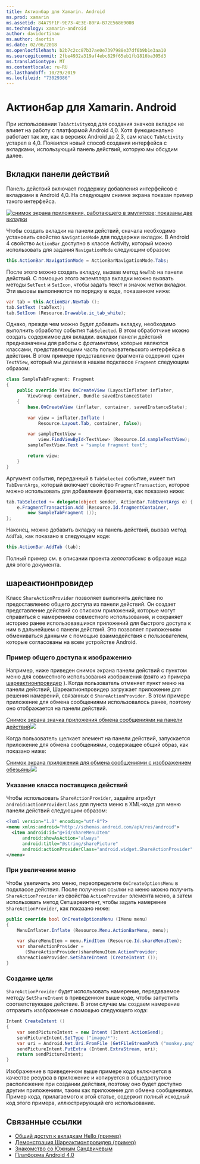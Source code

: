 ```yaml
---
title: Актионбар для Xamarin. Android
ms.prod: xamarin
ms.assetid: 84A79F1F-9E73-4E3E-80FA-B72E5686900B
ms.technology: xamarin-android
author: davidortinau
ms.author: daortin
ms.date: 02/06/2018
ms.openlocfilehash: b2b7c2cc87b37ae0e7397988e37df6b9b1e3aa10
ms.sourcegitcommit: 2fbe4932a319af4ebc829f65eb1fb1816ba305d3
ms.translationtype: MT
ms.contentlocale: ru-RU
ms.lasthandoff: 10/29/2019
ms.locfileid: "73029386"
---
```

# <a name="actionbar-for-xamarinandroid"></a>Актионбар для Xamarin. Android

При использовании `TabActivity`код для создания значков вкладок не влияет на работу с платформой Android 4,0. Хотя функционально работает так же, как в версиях Android до 2,3, сам класс `TabActivity` устарел в 4,0. Появился новый способ создания интерфейса с вкладками, использующий панель действий, которую мы обсудим далее.

## <a name="action-bar-tabs"></a>Вкладки панели действий

Панель действий включает поддержку добавления интерфейсов с вкладками в Android 4,0.
На следующем снимке экрана показан пример такого интерфейса.

[![снимок экрана приложения, работающего в эмуляторе; показаны две вкладки](action-bar-images/25-actionbartabs.png)](action-bar-images/25-actionbartabs.png#lightbox)

Чтобы создать вкладки на панели действий, сначала необходимо установить свойство `NavigationMode` для поддержки вкладок. В Android 4 свойство `ActionBar` доступно в классе Activity, который можно использовать для задания `NavigationMode` следующим образом:

```csharp
this.ActionBar.NavigationMode = ActionBarNavigationMode.Tabs;
```

После этого можно создать вкладку, вызвав метод `NewTab` на панели действий. С помощью этого экземпляра вкладки можно вызвать методы `SetText` и `SetIcon`, чтобы задать текст и значок метки вкладки. Эти вызовы выполняются по порядку в коде, показанном ниже:

```csharp
var tab = this.ActionBar.NewTab ();
tab.SetText (tabText);
tab.SetIcon (Resource.Drawable.ic_tab_white);
```

Однако, прежде чем можно будет добавить вкладку, необходимо выполнить обработку события `TabSelected`. В этом обработчике можно создать содержимое для вкладки. вкладки панели действий предназначены для работы с *фрагментами*, которые являются классами, представляющими часть пользовательского интерфейса в действии. В этом примере представление фрагмента содержит один `TextView`, который мы делаем в нашем подклассе `Fragment` следующим образом:

```csharp
class SampleTabFragment: Fragment
{           
    public override View OnCreateView (LayoutInflater inflater,
        ViewGroup container, Bundle savedInstanceState)
    {
        base.OnCreateView (inflater, container, savedInstanceState);

        var view = inflater.Inflate (
            Resource.Layout.Tab, container, false);

        var sampleTextView =
            view.FindViewById<TextView> (Resource.Id.sampleTextView);            
        sampleTextView.Text = "sample fragment text";

        return view;
    }
}
```

Аргумент события, переданный в `TabSelected` событие, имеет тип `TabEventArgs`, который включает свойство `FragmentTransaction`, которое можно использовать для добавления фрагмента, как показано ниже:

```csharp
tab.TabSelected += delegate(object sender, ActionBar.TabEventArgs e) {             
    e.FragmentTransaction.Add (Resource.Id.fragmentContainer,
        new SampleTabFragment ());
};
```

Наконец, можно добавить вкладку на панель действий, вызвав метод `AddTab`, как показано в следующем коде:

```csharp
this.ActionBar.AddTab (tab);
```

Полный пример см. в описании проекта *хеллотабсикс* в образце кода для этого документа.

## <a name="shareactionprovider"></a>шареактионпровидер

Класс `ShareActionProvider` позволяет выполнять действие по предоставлению общего доступа из панели действий. Он создает представление действий со списком приложений, которые могут справиться с намерением совместного использования, и сохраняет историю ранее использовавшихся приложений для быстрого доступа к ним в дальнейшем с панели действий. Это позволяет приложениям обмениваться данными с помощью взаимодействия с пользователем, которые согласованы на всем устройстве Android.

### <a name="image-sharing-example"></a>Пример общего доступа к изображению

Например, ниже приведен снимок экрана панели действий с пунктом меню для совместного использования изображения (взято из примера [шареактионпровидер](https://docs.microsoft.com/samples/xamarin/monodroid-samples/shareactionproviderdemo) ). Когда пользователь отменяет пункт меню на панели действий, Шареактионпровидер загружает приложение для решения намерений, связанных с `ShareActionProvider`. В этом примере приложение для обмена сообщениями использовалось ранее, поэтому оно отображается на панели действий.

[Снимок экрана значка приложения обмена сообщениями на панели действий![](action-bar-images/09-shareactionprovider.png)](action-bar-images/09-shareactionprovider.png#lightbox)

Когда пользователь щелкает элемент на панели действий, запускается приложение для обмена сообщениями, содержащее общий образ, как показано ниже:

[Снимок экрана приложения для обмена сообщениями с изображением обезьяны![](action-bar-images/10-messagewithimage.png)](action-bar-images/10-messagewithimage.png#lightbox)

### <a name="specifying-the-action-provider-class"></a>Указание класса поставщика действий

Чтобы использовать `ShareActionProvider`, задайте атрибут `android:actionProviderClass` для пункта меню в XML-коде для меню панели действий следующим образом:

```xml
<?xml version="1.0" encoding="utf-8"?>
<menu xmlns:android="http://schemas.android.com/apk/res/android">
  <item android:id="@+id/shareMenuItem"
      android:showAsAction="always"
      android:title="@string/sharePicture"
      android:actionProviderClass="android.widget.ShareActionProvider" />
</menu>
```

### <a name="inflating-the-menu"></a>При увеличении меню

Чтобы увеличить это меню, переопределите `OnCreateOptionsMenu` в подклассе действия. После получения ссылки на меню можно получить `ShareActionProvider` из свойства `ActionProvider` элемента меню, а затем использовать метод Сетшареинтент, чтобы задать намерение `ShareActionProvider`, как показано ниже:

```csharp
public override bool OnCreateOptionsMenu (IMenu menu)
{
    MenuInflater.Inflate (Resource.Menu.ActionBarMenu, menu);       

    var shareMenuItem = menu.FindItem (Resource.Id.shareMenuItem);           
    var shareActionProvider =
       (ShareActionProvider)shareMenuItem.ActionProvider;
    shareActionProvider.SetShareIntent (CreateIntent ());
}
```

### <a name="creating-the-intent"></a>Создание цели

`ShareActionProvider` будет использовать намерение, передаваемое методу `SetShareIntent` в приведенном выше коде, чтобы запустить соответствующее действие. В этом случае мы создаем намерение отправить изображение с помощью следующего кода:

```csharp
Intent CreateIntent ()
{  
    var sendPictureIntent = new Intent (Intent.ActionSend);
    sendPictureIntent.SetType ("image/*");
    var uri = Android.Net.Uri.FromFile (GetFileStreamPath ("monkey.png"));          
    sendPictureIntent.PutExtra (Intent.ExtraStream, uri);
    return sendPictureIntent;
}
```

Изображение в приведенном выше примере кода включается в качестве ресурса в приложение и копируется в общедоступное расположение при создании действия, поэтому оно будет доступно другим приложениям, таким как приложение для обмена сообщениями. Пример кода, прилагаемого к этой статье, содержит полный исходный код этого примера, иллюстрирующий его использование.

## <a name="related-links"></a>Связанные ссылки

- [Общий доступ к вкладкам Hello (пример)](https://docs.microsoft.com/samples/xamarin/monodroid-samples/hellotabsics)
- [Демонстрация Шареактионпровидер (пример)](https://docs.microsoft.com/samples/xamarin/monodroid-samples/shareactionproviderdemo)
- [Знакомство со Южным Сандвичевым](https://www.android.com/about/ice-cream-sandwich/)
- [Платформа Android 4,0](https://developer.android.com/sdk/android-4.0.html)
